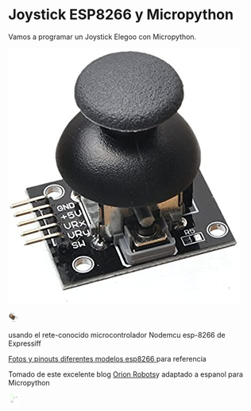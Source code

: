 # Joystick ESP8266 y Micropython 
Vamos a programar un Joystick Elegoo con Micropython.

![](Elegoo-joystick.jpg)


<img src='/NodeMCU-Microncontroller.ppm/' style='width:20px;height:20px;'/>

usando el rete-conocido microcontrolador Nodemcu esp-8266 de Expressiff

<a href=https://randomnerdtutorials.com/esp8266-pinout-reference-gpios/>Fotos y pinouts diferentes modelos esp8266 </a> para referencia

Tomado de este excelente blog <a href=https://orionrobots.co.uk/2017/05/28/joystick-attached-to-esp8266.html> Orion Robots</a>y adaptado a espanol para Micropython

<img src='/joystick-innards.png/' style='width:20px;height:20px;'/>
